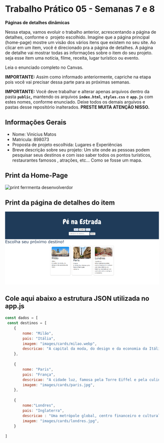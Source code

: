 # Trabalho Prático 05 - Semanas 7 e 8

**Páginas de detalhes dinâmicas**

Nessa etapa, vamos evoluir o trabalho anterior, acrescentando a página de detalhes, conforme o  projeto escolhido. Imagine que a página principal (home-page) mostre um visão dos vários itens que existem no seu site. Ao clicar em um item, você é direcionado pra a página de detalhes. A página de detalhe vai mostrar todas as informações sobre o item do seu projeto. seja esse item uma notícia, filme, receita, lugar turístico ou evento.

Leia o enunciado completo no Canvas. 

**IMPORTANTE:** Assim como informado anteriormente, capriche na etapa pois você vai precisar dessa parte para as próximas semanas. 

**IMPORTANTE:** Você deve trabalhar e alterar apenas arquivos dentro da pasta **`public`,** mantendo os arquivos **`index.html`**, **`styles.css`** e **`app.js`** com estes nomes, conforme enunciado. Deixe todos os demais arquivos e pastas desse repositório inalterados. **PRESTE MUITA ATENÇÃO NISSO.**

## Informações Gerais

- Nome: Vinicius Matos 
- Matricula: 898073
- Proposta de projeto escolhida: Lugares e Experiências
- Breve descrição sobre seu projeto: Um site onde as pessoas podem pesquisar seus destinos e com isso saber todos os pontos turísticos, restaurantes famosos , atrações, etc... Como se fosse um mapa.


## Print da Home-Page 


![print ferrmenta desenvolverdor](public/images/)


## Print da página de detalhes do item

![print ferrmenta desenvolverdor](public/images/DetalhesDoItem.png)


## Cole aqui abaixo a estrutura JSON utilizada no app.js

```javascript
const dados = [
 const destinos = [
    {
        nome: "Milão",
        pais: "Itália",
        imagem: "images/cards/milao.webp",
        descricao: "A capital da moda, do design e da economia da Itália",
    },

    {
        nome: "Paris",
        pais: "França",
        descricao: "A cidade luz, famosa pela Torre Eiffel e pela culinária.",
        imagem: "images/cards/paris.jpg",
    },

    {
        nome:"Londres",
        pais: "Inglaterra",
        descricao : "Uma metrópole global, centro financeiro e cultural com dois milênios de história, marcada por um contraste entre o antigo e o moderno.",
        imagem: "images/cards/londres.jpg",
    }
    
]
```